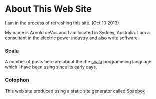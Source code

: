# About This Web Site

I am in the process of refreshing this site.  (Oct 10 2013)

My name is Arnold deVos and I am located in Sydney, Australia.  I am a consultant in the electric power industry and also write software.

### Scala

A number of posts here are about the the [scala](http://scala-lang.org) programming language which I have been using since its early days.

### Colophon

This web site produced using a static site generator called [Soapbox](Soapbox.html)

